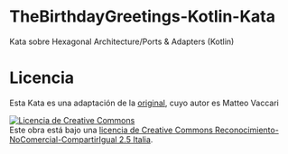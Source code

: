 # TheBirthdayGreetings-Kotlin-Kata
Kata sobre Hexagonal Architecture/Ports &amp; Adapters (Kotlin)

# Licencia
<p>Esta Kata es una adaptación de la <a href="https://github.com/xpmatteo/birthday-greetings-kata">original</a>, cuyo autor es Matteo Vaccari</p>
<p><a rel="license" href="http://creativecommons.org/licenses/by-nc-sa/2.5/it/"><img alt="Licencia de Creative Commons" style="border-width:0" src="https://i.creativecommons.org/l/by-nc-sa/2.5/it/88x31.png" /></a><br />Este obra está bajo una <a rel="license" href="http://creativecommons.org/licenses/by-nc-sa/2.5/it/">licencia de Creative Commons Reconocimiento-NoComercial-CompartirIgual 2.5 Italia</a>.</p>
